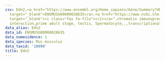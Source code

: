 ```yaml
---
csv: Edn2,<a href="https://www.ensembl.org/Homo_sapiens/Gene/Summary?db=core;g=ENSMUSG00000028635"
  target="_blank">ENSMUSG00000028635</a>,<a href="https://www.ncbi.nlm.nih.gov/pubmed/25450459"
  target="_blank"><i class="fas fa-file"></i></a>",chromatin immunoprecipitation assay,direct
  interaction,prime adult stage, testis, Spermatocyte,,,transcriptional regulation,
data_alias: Edn2
data_id: ENSMUSG00000028635
data_numevidence: 1
data_species: Mus musculus
data_taxid: '10090'
title: Edn2
---
```

